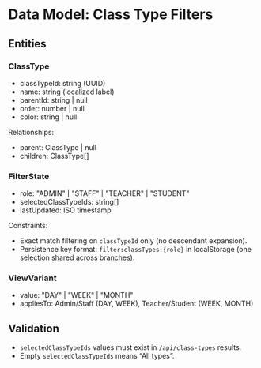 # Data Model: Class Type Filters

## Entities

### ClassType

- classTypeId: string (UUID)
- name: string (localized label)
- parentId: string | null
- order: number | null
- color: string | null

Relationships:

- parent: ClassType | null
- children: ClassType[]

### FilterState

- role: "ADMIN" | "STAFF" | "TEACHER" | "STUDENT"
- selectedClassTypeIds: string[]
- lastUpdated: ISO timestamp

Constraints:

- Exact match filtering on `classTypeId` only (no descendant expansion).
- Persistence key format: `filter:classTypes:{role}` in localStorage (one selection shared across branches).

### ViewVariant

- value: "DAY" | "WEEK" | "MONTH"
- appliesTo: Admin/Staff (DAY, WEEK), Teacher/Student (WEEK, MONTH)

## Validation

- `selectedClassTypeIds` values must exist in `/api/class-types` results.
- Empty `selectedClassTypeIds` means “All types”.
